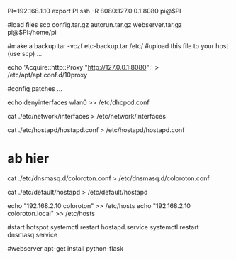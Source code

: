 PI=192.168.1.10
export PI
ssh -R 8080:127.0.0.1:8080 pi@$PI 


#load files
scp config.tar.gz  autorun.tar.gz webserver.tar.gz pi@$PI:/home/pi


#make a backup
tar -vczf etc-backup.tar /etc/ #upload this file to your host (use scp) ...




echo 'Acquire::http::Proxy "http://127.0.0.1:8080";' > /etc/apt/apt.conf.d/10proxy






#config patches ...

echo denyinterfaces wlan0 >> /etc/dhcpcd.conf

cat ./etc/network/interfaces > /etc/network/interfaces

cat ./etc/hostapd/hostapd.conf > /etc/hostapd/hostapd.conf

# ab hier
cat ./etc/dnsmasq.d/coloroton.conf > /etc/dnsmasq.d/coloroton.conf

cat ./etc/default/hostapd > /etc/default/hostapd

echo "192.168.2.10 coloroton" >> /etc/hosts
echo "192.168.2.10 coloroton.local" >> /etc/hosts




#start hotspot
systemctl restart hostapd.service
systemctl restart dnsmasq.service


#webserver
apt-get install python-flask
